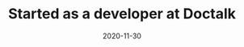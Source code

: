 ---
title: Started as a developer at Doctalk
date: 2020-11-30
thumbnail: doctalk-thumb
blurb: I'm helping Doctalk build an authenticated online space for physicians to collaborate with each other and organizations
# Built a wiki with <a target="_blank" rel="noopener noreferrer" href="https://en.wikipedia.org/wiki/WYSIWYG">WYSIWYG</a> editing and change tracking to help medical residents collaborate on notes. Added features to the existing Doctalk platform.
# Brought X new users to our platform, growing the user-base by Y percent.
tags: [react, prosemirror, django, postgres]
eventType: job
---